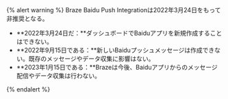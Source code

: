 {% alert warning %}
Braze Baidu Push Integrationは2022年3月24日をもって非推奨となる。


* **2022年3月24日だ：**ダッシュボードでBaiduアプリを新規作成することはできない。
* **2022年9月15日である：**新しいBaiduプッシュメッセージは作成できない。既存のメッセージやデータ収集に影響はない。
* **2023年1月15日である：**Brazeは今後、Baiduアプリからのメッセージ配信やデータ収集は行わない。

{% endalert %}
